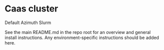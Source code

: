 # Caas cluster

Default Azimuth Slurm

See the main README.md in the repo root for an overview and general install instructions.  Any environment-specific instructions should be added here.